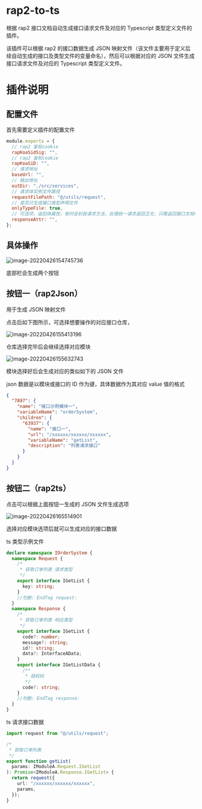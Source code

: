 # rap2-to-ts

根据 rap2 接口文档自动生成接口请求文件及对应的 Typescript 类型定义文件的插件。

该插件可以根据 rap2 的接口数据生成 JSON 映射文件（该文件主要用于定义后续自动生成的接口及类型文件的变量命名），然后可以根据对应的 JSON 文件生成接口请求文件及对应的 Typescript 类型定义文件。

# 插件说明

## 配置文件

首先需要定义插件的配置文件

```javascript
module.exports = {
  // rap2 鉴权cookie
  rapKoaSidSig: "",
  // rap2 鉴权cookie
  rapKoaSiD: "",
  // 请求地址
  baseUrl: "",
  // 输出地址
  outDir: "./src/services",
  // 请求体实例文件路径
  requestFilePath: "@/utils/request",
  // 是否只生成接口类型声明文件
  onlyTypeFile: true,
  // 可选项，返回体属性，有时会封装请求方法，处理统一请求返回泛文，只需返回接口文档中返回格式的某个属性
  responseAttr: "",
};
```

## 具体操作

![image-20220426154745736](https://qiniu.img.chenkai.xyz/vscode-plug-in/raptots01.png)

底部栏会生成两个按钮

## 按钮一（rap2Json）

用于生成 JSON 映射文件

点击后如下图所示，可选择想要操作的对应接口仓库，

![image-20220426155413196](https://qiniu.img.chenkai.xyz/vscode-plug-in/raptots02.png)

仓库选择完毕后会继续选择对应模块

![image-20220426155632743](https://qiniu.img.chenkai.xyz/vscode-plug-in/raptots03.png)

模块选择好后会生成对应的类似如下的 JSON 文件

json 数据是以模块或接口的 ID 作为键，具体数据作为其对应 value 值的格式

```json
{
  "7897": {
    "name": "接口示例模块一",
    "variableName": "orderSystem",
    "children": {
      "63937": {
        "name": "接口一",
        "url": "/xxxxxx/xxxxxx/xxxxxx",
        "variableName": "getList",
        "description": "列表请求接口"
      }
    }
  }
}
```

## 按钮二（rap2ts）

点击可以根据上面按钮一生成的 JSON 文件生成选项

![image-20220426165514901](https://qiniu.img.chenkai.xyz/vscode-plug-in/raptots04.png)

选择对应模块选项后就可以生成对应的接口数据

ts 类型示例文件

```typescript
declare namespace IOrderSystem {
  namespace Request {
    /*
     * 获取订单列表 请求类型
     */
    export interface IGetList {
      key: string;
    }
    //勿删: EndTag request:
  }
  namespace Response {
    /*
     * 获取订单列表 响应类型
     */
    export interface IGetList {
      code?: number;
      message?: string;
      id?: string;
      data?: InterfaceAData;
    }
    export interface IGetListData {
      /**
       * 授权码
       */
      code?: string;
    }
    //勿删: EndTag response:
  }
}
```

ts 请求接口数据

```typescript
import request from "@/utils/request";

/*
 * 获取订单列表
 */
export function getList(
  params: IModuleA.Request.IGetList
): Promise<IModuleA.Response.IGetList> {
  return request({
    url: "/xxxxxx/xxxxxx/xxxxxx",
    params,
  });
}
```
